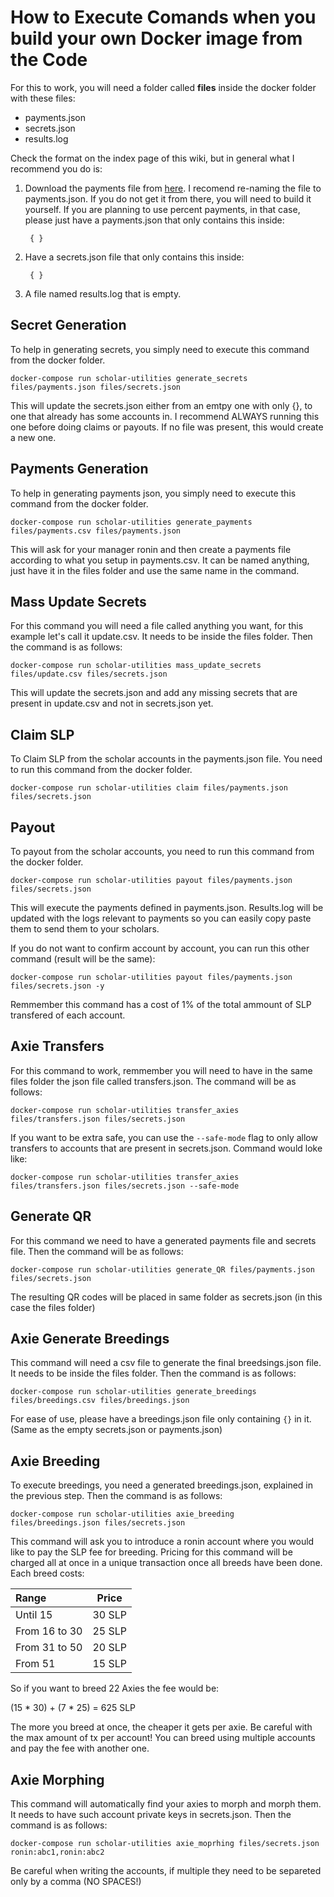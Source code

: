# How to Execute Comands when you build your own Docker image from the Code

For this to work, you will need a folder called **files** inside the docker folder with these files:

- payments.json
- secrets.json
- results.log

Check the format on the index page of this wiki, but in general what I recommend you do is:

1. Download the payments file from [here](https://axie.management/tracker/payments). I recomend re-naming the file to payments.json. If you do not get it from there, you will need to build it yourself. If you are planning to use percent payments, in that case, please just have a payments.json that only contains this inside:

        { }

2. Have a secrets.json file that only contains this inside:

        { }

3. A file named results.log that is empty.

## Secret Generation

To help in generating secrets, you simply need to execute this command from the docker folder.

    docker-compose run scholar-utilities generate_secrets files/payments.json files/secrets.json

This will update the secrets.json either from an emtpy one with only {}, to one that already has some accounts in. I recommend ALWAYS running this one before doing claims or payouts. If no file was present, this would create a new one.

## Payments Generation

To help in generating payments json, you simply need to execute this command from the docker folder.

    docker-compose run scholar-utilities generate_payments files/payments.csv files/payments.json

This will ask for your manager ronin and then create a payments file according to what you setup in payments.csv. It can be named anything, just have it in the files folder and use the same name in the command.

## Mass Update Secrets

For this command you will need a file called anything you want, for this example let's call it update.csv. It needs to be inside the files folder. Then the command is as follows:

    docker-compose run scholar-utilities mass_update_secrets files/update.csv files/secrets.json

This will update the secrets.json and add any missing secrets that are present in update.csv and not in secrets.json yet.

## Claim SLP

To Claim SLP from the scholar accounts in the payments.json file. You need to run this command from the docker folder.

    docker-compose run scholar-utilities claim files/payments.json files/secrets.json

## Payout

To payout from the scholar accounts, you need to run this command from the docker folder.

    docker-compose run scholar-utilities payout files/payments.json files/secrets.json

This will execute the payments defined in payments.json. Results.log will be updated with the logs relevant to payments so you can easily copy paste them to send them to your scholars.

If you do not want to confirm account by account, you can run this other command (result will be the same):

    docker-compose run scholar-utilities payout files/payments.json files/secrets.json -y

Remmember this command has a cost of 1% of the total ammount of SLP transfered of each account.

## Axie Transfers

For this command to work, remmember you will need to have in the same files folder the json file called transfers.json. The command will be as follows:

    docker-compose run scholar-utilities transfer_axies files/transfers.json files/secrets.json

If you want to be extra safe, you can use the `--safe-mode` flag to only allow transfers to accounts that are present in secrets.json. Command would loke like:

    docker-compose run scholar-utilities transfer_axies files/transfers.json files/secrets.json --safe-mode

## Generate QR

For this command we need to have a generated payments file and secrets file. Then the command will be as follows:

    docker-compose run scholar-utilities generate_QR files/payments.json files/secrets.json

The resulting QR codes will be placed in same folder as secrets.json (in this case the files folder)

## Axie Generate Breedings

This command will need a csv file to generate the final breedsings.json file. It needs to be inside the files folder. Then the command is as follows:

    docker-compose run scholar-utilities generate_breedings files/breedings.csv files/breedings.json

For ease of use, please have a breedings.json file only containing `{}` in it. (Same as the empty secrets.json or payments.json)

## Axie Breeding

To execute breedings, you need a generated breedings.json, explained in the previous step. Then the command is as follows:

    docker-compose run scholar-utilities axie_breeding files/breedings.json files/secrets.json

This command will ask you to introduce a ronin account where you would like to pay the SLP fee for breeding. Pricing for this command will be charged all at once in a unique transaction once all breeds have been done.
Each breed costs:

| Range          | Price  |
|:-------------- |:------:|
| Until 15       | 30 SLP |
| From 16 to 30  | 25 SLP |
| From 31 to 50  | 20 SLP |
| From 51        | 15 SLP |

So if you want to breed 22 Axies the fee would be:

(15 * 30) + (7 * 25) = 625 SLP

The more you breed at once, the cheaper it gets per axie. Be careful with the max amount of tx per account!
You can breed using multiple accounts and pay the fee with another one.

## Axie Morphing

This command will automatically find your axies to morph and morph them. It needs to have such account private keys in secrets.json. Then the command is as follows:

    docker-compose run scholar-utilities axie_moprhing files/secrets.json ronin:abc1,ronin:abc2

Be careful when writing the accounts, if multiple they need to be separeted only by a comma (NO SPACES!)
